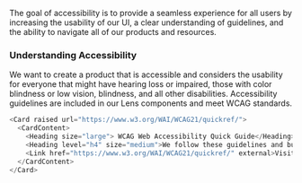 The goal of accessibility is to provide a seamless experience for all users by increasing the usability of our UI, a clear understanding of guidelines, and the ability to navigate all of our products and resources.

### Understanding Accessibility

We want to create a product that is accessible and considers the usability for everyone that might have hearing loss or impaired, those with color blindness or low vision, blindness, and all other disabilities. Accessibility guidelines are included in our Lens components and meet WCAG standards.

```js noeditor
<Card raised url="https://www.w3.org/WAI/WCAG21/quickref/">
  <CardContent>
    <Heading size="large"> WCAG Web Accessibility Quick Guide</Heading>
    <Heading level="h4" size="medium">We follow these guidelines and build them into every Lens component.</Heading>
    <Link href="https://www.w3.org/WAI/WCAG21/quickref/" external>Visit WCAG Quick Guide <IconExternal /></Link>
  </CardContent>
</Card>
```
